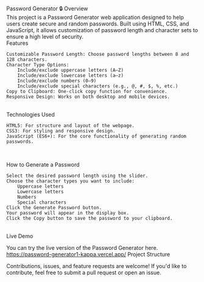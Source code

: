 
Password Generator 🔒
Overview
<br>
This project is a Password Generator web application designed to help users create secure and random passwords. Built using HTML, CSS, and JavaScript, it allows customization of password length and character sets to ensure a high level of security.
<br>
Features
<br>


    Customizable Password Length: Choose password lengths between 8 and 128 characters.
    Character Type Options:
        Include/exclude uppercase letters (A–Z)
        Include/exclude lowercase letters (a–z)
        Include/exclude numbers (0–9)
        Include/exclude special characters (e.g., @, #, $, %, etc.)
    Copy to Clipboard: One-click copy function for convenience.
    Responsive Design: Works on both desktop and mobile devices.
<br>
Technologies Used
<br>

    HTML5: For structure and layout of the webpage.
    CSS3: For styling and responsive design.
    JavaScript (ES6+): For the core functionality of generating random passwords.
<br>

How to Generate a Password
<br>

    Select the desired password length using the slider.
    Choose the character types you want to include:
        Uppercase letters
        Lowercase letters
        Numbers
        Special characters
    Click the Generate Password button.
    Your password will appear in the display box.
    Click the Copy button to save the password to your clipboard.
<br>
Live Demo
<br>

You can try the live version of the Password Generator here. https://password-generator1-kappa.vercel.app/ 
Project Structure


Contributions, issues, and feature requests are welcome! If you'd like to contribute, feel free to submit a pull request or open an issue.
 
 
